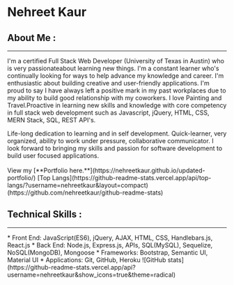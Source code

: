 # <b> Nehreet Kaur </b>
<!-- ![](https://img.shields.io/badge/<WORD_ON_LEFT>-<WORD_ON_RIGHT>-informational?style=flat&logo=<LOGO_NAME>&logoColor=white&color=2bbc8a) -->
## About Me :
<hr>
<p>I'm a certified Full Stack Web Developer (University of Texas in Austin) who is very passionateabout learning new things. I'm a
constant learner who's continually
looking for ways to help advance my
knowledge and career. I'm
enthusiastic about building creative
and user-friendly applications. I'm
proud to say I have always left a
positive mark in my past workplaces
due to my ability to build good
relationship with my coworkers. I love
Painting and Travel.Proactive in learning new skills and knowledge with core competency in full stack web development such as Javascript, jQuery, HTML, CSS, MERN Stack, SQL, REST API's.</p>
Life-long dedication to learning and in self development. Quick-learner, very organized, ability to work under pressure, collaborative communicator. I look forward to bringing my skills and passion for software development to build user focused applications.<br>
<br>
 View my 
[**Portfolio here.**](https://nehreetkaur.github.io/updated-portfolio/)
[Top Langs](https://github-readme-stats.vercel.app/api/top-langs/?username=nehreetkaur&layout=compact)
(https://github.com/nehreetkaur/github-readme-stats)

## Technical Skills :
<hr>
* Front End: JavaScript(ES6), jQuery, AJAX, HTML, CSS, Handlebars.js, React.js
* Back End: Node.js, Express.js, APIs, SQL(MySQL), Sequelize, NoSQL(MongoDB), Mongoose
* Frameworks: Bootstrap, Semantic UI, Material UI
* Applications: Git, GitHub, Heroku
![GitHub stats](https://github-readme-stats.vercel.app/api?username=nehreetkaur&show_icons=true&theme=radical)

<!--
**nehreetkaur/nehreetkaur** is a ✨ _special_ ✨ repository because its `README.md` (this file) appears on your GitHub profile.

Here are some ideas to get you started:

- 🔭 I’m currently working on ...
- 🌱 I’m currently learning ...
- 👯 I’m looking to collaborate on ...
- 🤔 I’m looking for help with ...
- 💬 Ask me about ...
- 📫 How to reach me: ...
- 😄 Pronouns: ...
- ⚡ Fun fact: ...
-->
